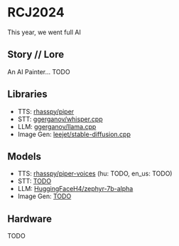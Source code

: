 # RCJ2024
This year, we went full AI

## Story // Lore
An AI Painter... TODO

## Libraries

- TTS: [rhasspy/piper](https://github.com/rhasspy/piper)
- STT: [ggerganov/whisper.cpp](https://github.com/ggerganov/whisper.cpp)
- LLM: [ggerganov/llama.cpp](https://github.com/ggerganov/llama.cpp)
- Image Gen: [leejet/stable-diffusion.cpp](https://github.com/leejet/stable-diffusion.cpp)

## Models

- TTS: [rhasspy/piper-voices](https://huggingface.co/rhasspy/piper-voices) (hu: TODO, en_us: TODO)
- STT: [TODO](TODO)
- LLM: [HuggingFaceH4/zephyr-7b-alpha](https://huggingface.co/HuggingFaceH4/zephyr-7b-alpha)
- Image Gen: [TODO](TODO)

## Hardware
TODO